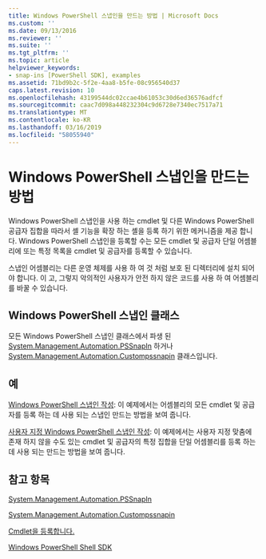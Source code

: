 ```yaml
---
title: Windows PowerShell 스냅인을 만드는 방법 | Microsoft Docs
ms.custom: ''
ms.date: 09/13/2016
ms.reviewer: ''
ms.suite: ''
ms.tgt_pltfrm: ''
ms.topic: article
helpviewer_keywords:
- snap-ins [PowerShell SDK], examples
ms.assetid: 71bd9b2c-5f2e-4aa8-b5fe-08c956540d37
caps.latest.revision: 10
ms.openlocfilehash: 43199544dc02ccae4b61053c30d6ed36576adfcf
ms.sourcegitcommit: caac7d098a448232304c9d6728e7340ec7517a71
ms.translationtype: MT
ms.contentlocale: ko-KR
ms.lasthandoff: 03/16/2019
ms.locfileid: "58055940"
---
```

# <a name="how-to-create-a-windows-powershell-snap-in"></a>Windows PowerShell 스냅인을 만드는 방법

Windows PowerShell 스냅인을 사용 하는 cmdlet 및 다른 Windows PowerShell 공급자 집합을 따라서 셸 기능을 확장 하는 셸을 등록 하기 위한 메커니즘을 제공 합니다. Windows PowerShell 스냅인을 등록할 수는 모든 cmdlet 및 공급자 단일 어셈블리에 또는 특정 목록을 cmdlet 및 공급자를 등록할 수 있습니다.

스냅인 어셈블리는 다른 운영 체제를 사용 하 여 것 처럼 보호 된 디렉터리에 설치 되어야 합니다. 이 고, 그렇지 악의적인 사용자가 안전 하지 않은 코드를 사용 하 여 어셈블리를 바꿀 수 있습니다.

## <a name="windows-powershell-snap-in-classes"></a>Windows PowerShell 스냅인 클래스

모든 Windows PowerShell 스냅인 클래스에서 파생 된 [System.Management.Automation.PSSnapIn](/dotnet/api/System.Management.Automation.PSSnapIn) 하거나 [System.Management.Automation.Custompssnapin](/dotnet/api/System.Management.Automation.CustomPSSnapIn) 클래스입니다.

## <a name="examples"></a>예

[Windows PowerShell 스냅인 작성](./writing-a-windows-powershell-snap-in.md): 이 예제에서는 어셈블리의 모든 cmdlet 및 공급자를 등록 하는 데 사용 되는 스냅인 만드는 방법을 보여 줍니다.

[사용자 지정 Windows PowerShell 스냅인 작성](./writing-a-custom-windows-powershell-snap-in.md): 이 예제에서는 사용자 지정 맞춤에 존재 하지 않을 수도 있는 cmdlet 및 공급자의 특정 집합을 단일 어셈블리를 등록 하는 데 사용 되는 만드는 방법을 보여 줍니다.

## <a name="see-also"></a>참고 항목

[System.Management.Automation.PSSnapIn](/dotnet/api/System.Management.Automation.PSSnapIn)

[System.Management.Automation.Custompssnapin](/dotnet/api/System.Management.Automation.CustomPSSnapIn)

[Cmdlet을 등록합니다.](./registering-cmdlets.md)

[Windows PowerShell Shell SDK](../windows-powershell-reference.md)
